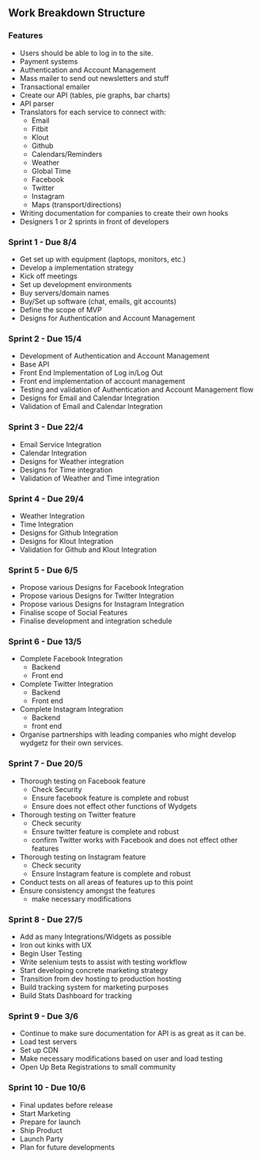 ## Work Breakdown Structure

### Features
* Users should be able to log in to the site.
* Payment systems
* Authentication and Account Management
* Mass mailer to send out newsletters and stuff
* Transactional emailer
* Create our API (tables, pie graphs, bar charts)
* API parser
* Translators for each service to connect with:
	* Email
	* Fitbit
	* Klout
	* Github
	* Calendars/Reminders
	* Weather
	* Global Time
	* Facebook
	* Twitter
	* Instagram
	* Maps (transport/directions)
* Writing documentation for companies to create their own hooks
* Designers 1 or 2 sprints in front of developers

### Sprint 1 - Due 8/4
* Get set up with equipment (laptops, monitors, etc.)
* Develop a implementation strategy
* Kick off meetings
* Set up development environments
* Buy servers/domain names
* Buy/Set up software (chat, emails, git accounts)
* Define the scope of MVP
* Designs for Authentication and Account Management

### Sprint 2 - Due 15/4
* Development of Authentication and Account Management
* Base API
* Front End Implementation of Log in/Log Out
* Front end implementation of account management
* Testing and validation of Authentication and Account Management flow
* Designs for Email and Calendar Integration
* Validation of Email and Calendar Integration

### Sprint 3 - Due 22/4
* Email Service Integration
* Calendar Integration
* Designs for Weather integration
* Designs for Time integration
* Validation of Weather and Time integration

### Sprint 4 - Due 29/4
* Weather Integration
* Time Integration
* Designs for Github Integration
* Designs for Klout Integration
* Validation for Github and Klout Integration

### Sprint 5 - Due 6/5
* Propose various Designs for Facebook Integration
* Propose various Designs for Twitter Integration
* Propose various Designs for Instagram Integration
* Finalise scope of Social Features
* Finalise development and integration schedule


### Sprint 6 - Due 13/5
* Complete Facebook Integration
	* Backend
	* Front end
* Complete Twitter Integration
	* Backend
	* Front end
* Complete Instagram Integration
	* Backend
	* front end
* Organise partnerships with leading companies who might develop wydgetz for their own services.



### Sprint 7 - Due 20/5
* Thorough testing on Facebook feature
	* Check Security
	* Ensure facebook feature is complete and robust
	* Ensure does not effect other functions of Wydgets
* Thorough testing on Twitter feature
	* Check security
	* Ensure twitter feature is complete and robust
	* confirm Twitter works with Facebook and does not effect other features
* Thorough testing on Instagram feature
	* Check security
	* Ensure Instagram feature is complete and robust
* Conduct tests on all areas of features up to this point
* Ensure consistency amongst the features
	* make necessary modifications


### Sprint 8 - Due 27/5
* Add as many Integrations/Widgets as possible
* Iron out kinks with UX
* Begin User Testing
* Write selenium tests to assist with testing workflow
* Start developing concrete marketing strategy
* Transition from dev hosting to production hosting
* Build tracking system for marketing purposes
* Build Stats Dashboard for tracking

### Sprint 9 - Due 3/6
* Continue to make sure documentation for API is as great as it can be.
* Load test servers
* Set up CDN
* Make necessary modifications based on user and load testing
* Open Up Beta Registrations to small community

### Sprint 10 - Due 10/6
* Final updates before release
* Start Marketing
* Prepare for launch
* Ship Product
* Launch Party
* Plan for future developments
